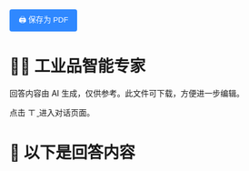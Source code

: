 <button onclick="window.print()" style="padding: 8px 16px; background: #2F88FF; color: white; border: none; border-radius: 4px; cursor: pointer;">
    🖨️ 保存为 PDF
</button>

# 🧑‍🏭 工业品智能专家

回答内容由 AI 生成，仅供参考。此文件可下载，方便进一步编辑。

点击 
<a href="https://www.aibangxuanxing.com">
  <img src="https://pub-9afd37582afd4e23a5f8075515d93ece.r2.dev/IconParkToolkit.svg" alt="工业品智能专家" target="_blank" style="width:16px; height:16px;" />
</a> 
进入对话页面。

# 📑 以下是回答内容
